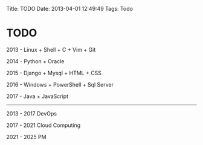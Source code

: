 Title: TODO
Date: 2013-04-01 12:49:49
Tags: Todo



# TODO

2013 - Linux + Shell + C + Vim + Git

2014 - Python + Oracle

2015 - Django + Mysql + HTML + CSS

2016 - Windows + PowerShell + Sql Server

2017 - Java + JavaScript

***

2013 - 2017 DevOps

2017 - 2021 Cloud Computing

2021 - 2025 PM
